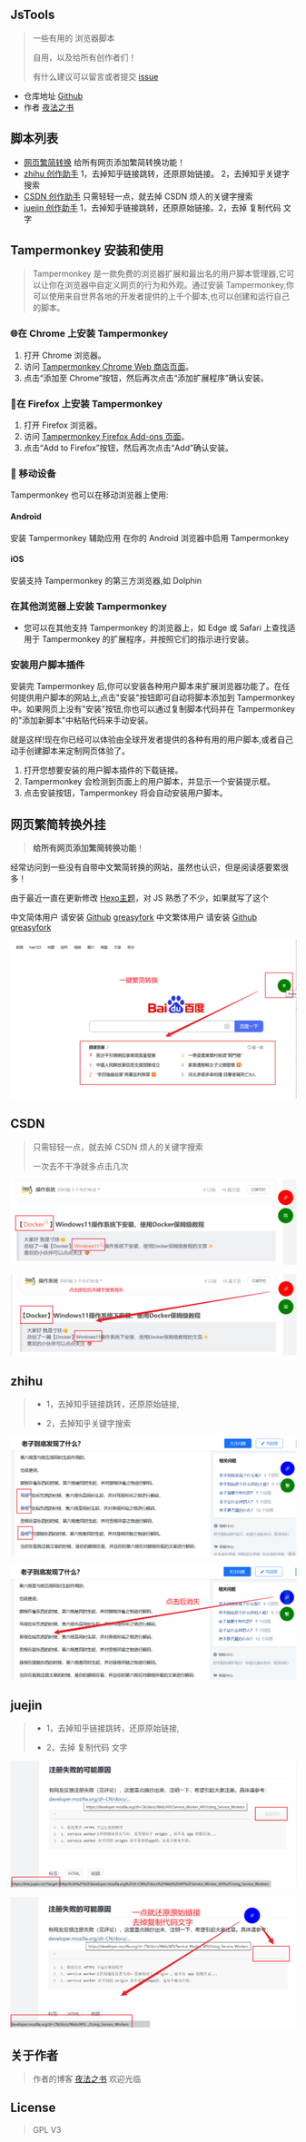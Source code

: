 ## JsTools

> 一些有用的 浏览器脚本
>
> 自用，以及给所有创作者们！
>
> 有什么建议可以留言或者提交 [issue](https://github.com/appotry/JsTools/issues)

- 仓库地址 [Github](https://github.com/appotry/JsTools) 
- 作者 [夜法之书](https://blog.17lai.site/)

## 脚本列表

- [网页繁简转换](https://github.com/appotry/JsTools/blob/main/繁简转换/README.MD) 给所有网页添加繁简转换功能！
- [zhihu 创作助手](https://github.com/appotry/JsTools/blob/main/forWriter/README.MD) 1，去掉知乎链接跳转，还原原始链接。 2，去掉知乎关键字搜索
- [CSDN 创作助手](https://github.com/appotry/JsTools/blob/main/forWriter/README.MD) 只需轻轻一点，就去掉 CSDN 烦人的关键字搜索
- [juejin 创作助手](https://github.com/appotry/JsTools/blob/main/forWriter/README.MD)  1，去掉知乎链接跳转，还原原始链接。2，去掉 复制代码 文字

## Tampermonkey 安装和使用

> Tampermonkey 是一款免费的浏览器扩展和最出名的用户脚本管理器,它可以让你在浏览器中自定义网页的行为和外观。通过安装 Tampermonkey,你可以使用来自世界各地的开发者提供的上千个脚本,也可以创建和运行自己的脚本。

### 🌐在 Chrome 上安装 Tampermonkey

1. 打开 Chrome 浏览器。
2. 访问 [Tampermonkey Chrome Web 商店页面](https://chrome.google.com/webstore/detail/tampermonkey/dhdgffkkebhmkfjojejmpbldmpobfkfo)。
3. 点击“添加至 Chrome”按钮，然后再次点击“添加扩展程序”确认安装。

### 🦊在 Firefox 上安装 Tampermonkey

1. 打开 Firefox 浏览器。
2. 访问 [Tampermonkey Firefox Add-ons 页面](https://addons.mozilla.org/en-US/firefox/addon/tampermonkey/)。
3. 点击“Add to Firefox”按钮，然后再次点击“Add”确认安装。

### 📱 移动设备

Tampermonkey 也可以在移动浏览器上使用:

#### Android

安装 Tampermonkey 辅助应用
在你的 Android 浏览器中启用 Tampermonkey

#### iOS

安装支持 Tampermonkey 的第三方浏览器,如 Dolphin

### 在其他浏览器上安装 Tampermonkey

- 您可以在其他支持 Tampermonkey 的浏览器上，如 Edge 或 Safari 上查找适用于 Tampermonkey 的扩展程序，并按照它们的指示进行安装。

### 安装用户脚本插件

安装完 Tampermonkey 后,你可以安装各种用户脚本来扩展浏览器功能了。在任何提供用户脚本的网站上,点击"安装"按钮即可自动将脚本添加到 Tampermonkey 中。如果网页上没有"安装"按钮,你也可以通过复制脚本代码并在 Tampermonkey 的"添加新脚本"中粘贴代码来手动安装。

就是这样!现在你已经可以体验由全球开发者提供的各种有用的用户脚本,或者自己动手创建脚本来定制网页体验了。

1. 打开您想要安装的用户脚本插件的下载链接。
2. Tampermonkey 会检测到页面上的用户脚本，并显示一个安装提示框。
3. 点击安装按钮，Tampermonkey 将会自动安装用户脚本。

## 网页繁简转换外挂

> **给所有网页添加繁简转换功能**！

经常访问到一些没有自带中文繁简转换的网站，虽然也认识，但是阅读感要累很多！

由于最近一直在更新修改 [Hexo主题](https://blog.17lai.site/)，对 JS 熟悉了不少，如果就写了这个


中文简体用户 请安装 [Github](https://raw.githubusercontent.com/appotry/JsTools/main/%E7%B9%81%E7%AE%80%E8%BD%AC%E6%8D%A2/translateCN.js) [greasyfork](https://greasyfork.org/zh-CN/scripts/492934-%E7%B9%81%E7%AE%80%E8%BD%AC%E6%8D%A2)
中文繁体用户 请安装 [Github](https://raw.githubusercontent.com/appotry/JsTools/main/%E7%B9%81%E7%AE%80%E8%BD%AC%E6%8D%A2/translateTW.js) [greasyfork](https://greasyfork.org/zh-CN/scripts/492935-%E7%B9%81%E7%AE%80%E8%BD%AC%E6%8D%A2)


![](https://raw.githubusercontent.com/appotry/JsTools/main/media/pic/translate.png)

## CSDN

> 只需轻轻一点，就去掉 CSDN 烦人的关键字搜索
>
> 一次去不干净就多点击几次

![](https://raw.githubusercontent.com/appotry/JsTools/main/media/pic/csdn1.png)

![](https://raw.githubusercontent.com/appotry/JsTools/main/media/pic/csdn2.png)

## zhihu

> - 1，去掉知乎链接跳转，还原原始链接,
>
> - 2，去掉知乎关键字搜索

![](https://raw.githubusercontent.com/appotry/JsTools/main/media/pic/zhihu1.png)

![](https://raw.githubusercontent.com/appotry/JsTools/main/media/pic/zhihu2.png)

## juejin

> - 1，去掉知乎链接跳转，还原原始链接,
>
> - 2，去掉 复制代码 文字

![](https://raw.githubusercontent.com/appotry/JsTools/main/media/pic/juejin1.png)

![](https://raw.githubusercontent.com/appotry/JsTools/main/media/pic/juejin2.png)

## 关于作者

> 作者的博客 [夜法之书](https://blog.17lai.site/) 欢迎光临

## License

> GPL V3
